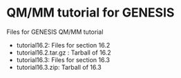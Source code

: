 # QM/MM tutorial for GENESIS
Files for GENESIS QM/MM tutorial

- tutorial16.2: Files for section 16.2
- tutorial16.2.tar.gz : Tarball of 16.2
- tutorial16.3: Files for section 16.3
- tutorial16.3.zip: Tarball of 16.3
